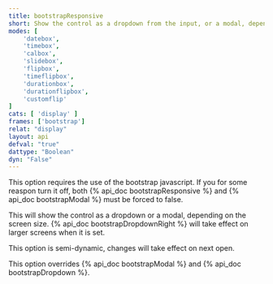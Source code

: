 ```yaml
---
title: bootstrapResponsive
short: Show the control as a dropdown from the input, or a modal, depending on screen size
modes: [
	'datebox',
	'timebox',
	'calbox',
	'slidebox',
	'flipbox',
	'timeflipbox',
	'durationbox',
	'durationflipbox',
	'customflip'
]
cats: [ 'display' ]
frames: ['bootstrap']
relat: "display"
layout: api
defval: "true"
dattype: "Boolean"
dyn: "False"
---
```


This option requires the use of the bootstrap javascript.  If you for some reaspon turn it off, both {% api_doc bootstrapResponsive %} and {% api_doc bootstrapModal %} must be forced to false.

This will show the control as a dropdown or a modal, depending on the screen size.  {% api_doc bootstrapDropdownRight %} will take effect on larger screens when it is set.

This option is semi-dynamic, changes will take effect on next open.

This option overrides {% api_doc bootstrapModal %} and {% api_doc bootstrapDropdown %}.